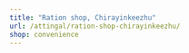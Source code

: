 ```yaml
---
title: "Ration shop, Chirayinkeezhu"
url: /attingal/ration-shop-chirayinkeezhu/
shop: convenience
---
```

